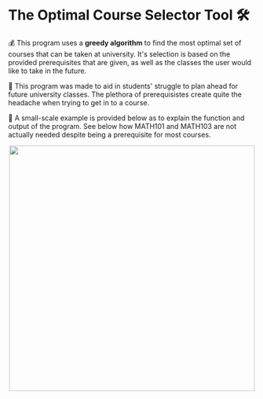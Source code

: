 # The Optimal Course Selector Tool 🛠️
💰 This program uses a **greedy algorithm** to find the most optimal set of courses that can be taken at university. It's selection is based on the provided prerequisites that are given, as well as the classes the user would like to take in the future.

🤔 This program was made to aid in students' struggle to plan ahead for future university classes. The plethora of prerequisistes create quite the headache when trying to get in to a course.

💾 A small-scale example is provided below as to explain the function and output of the program. See below how MATH101 and MATH103 are not actually needed despite being a prerequisite for most courses.

<p align="center">
<img src="https://user-images.githubusercontent.com/57197353/205112383-4934b9ba-716e-496a-81cd-18193aab6238.png" width="500px"/>
</p>

